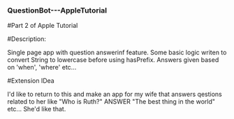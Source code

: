 ### QuestionBot---AppleTutorial

#Part 2 of Apple Tutorial

#Description: 

Single page app with question answerinf feature. Some basic logic writen to convert String to lowercase before using hasPrefix. Answers given based on 'when', 'where' etc...

#Extension IDea

I'd like to return to this and make an app for my wife that answers qestions related to her like "Who is Ruth?" ANSWER "The best thing in the world" etc... She'd like that.
